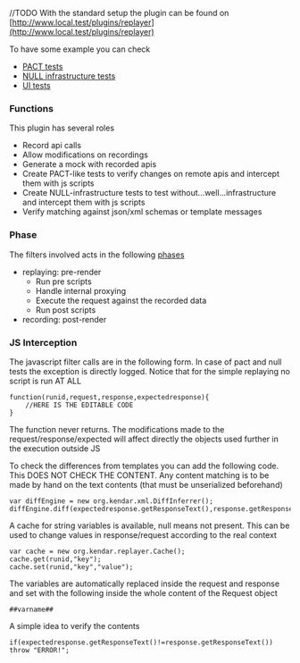//TODO
With the standard setup the plugin can be found on [http://www.local.test/plugins/replayer](http://www.local.test/plugins/replayer)

To have some example you can check

* [PACT tests](pact.md)
* [NULL infrastructure tests](null.md)
* [UI tests](ui.md)

### Functions

This plugin has several roles

* Record api calls
* Allow modifications on recordings
* Generate a mock with recorded apis
* Create PACT-like tests to verify changes on remote apis and intercept them with js scripts
* Create NULL-infrastructure tests to test without...well...infrastructure and intercept them with js scripts
* Verify matching against json/xml schemas or template messages

### Phase

The filters involved acts in the following [phases](../lifecycle.md)

* replaying: pre-render
  * Run pre scripts
  * Handle internal proxying
  * Execute the request against the recorded data
  * Run post scripts
* recording: post-render

### JS Interception

The javascript filter calls are in the following form. In case of pact and null tests
the exception is directly logged. Notice that for the simple replaying no script is
run AT ALL

	function(runid,request,response,expectedresponse){
		//HERE IS THE EDITABLE CODE
	}

The function never returns. The modifications made to the request/response/expected
will affect directly the objects used further in the execution outside JS

To check the differences from templates you can add the following code.
This DOES NOT CHECK THE CONTENT. Any content matching is to be made by hand 
on the text contents (that must be unserialized beforehand)

	var diffEngine = new org.kendar.xml.DiffInferrer();
	diffEngine.diff(expectedresponse.getResponseText(),response.getResponseText());

A cache for string variables is available, null means not present. This
can be used to change values in response/request according to the real
context

	var cache = new org.kendar.replayer.Cache();
	cache.get(runid,"key");
	cache.set(runid,"key","value");

The variables are automatically replaced inside the request and response 
and set with the following inside the whole content of the Request object

    ##varname##

A simple idea to verify the contents

    if(expectedresponse.getResponseText()!=response.getResponseText()) throw "ERROR!";